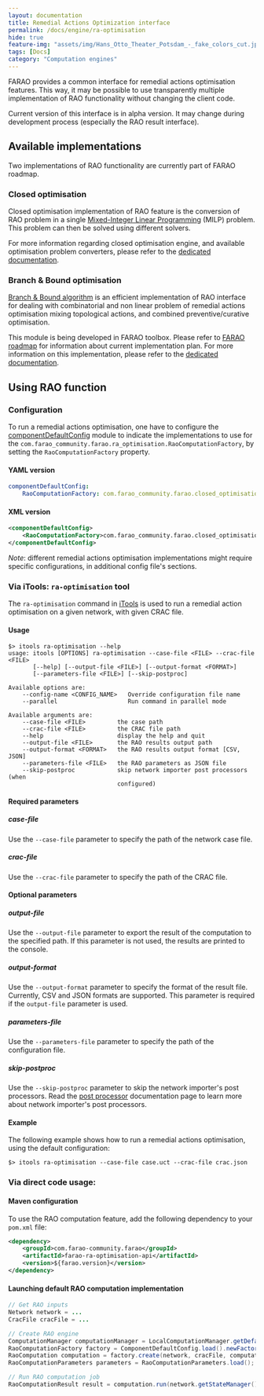 ```yaml
---
layout: documentation
title: Remedial Actions Optimization interface
permalink: /docs/engine/ra-optimisation
hide: true
feature-img: "assets/img/Hans_Otto_Theater_Potsdam_-_fake_colors_cut.jpg"
tags: [Docs]
category: "Computation engines"
---
```


FARAO provides a common interface for remedial actions optimisation features. This way, it may be possible to
use transparently multiple implementation of RAO functionality without changing the client code.

Current version of this interface is in alpha version. It may change during development process (especially
the RAO result interface).

## Available implementations

Two implementations of RAO functionality are currently part of FARAO roadmap.

### Closed optimisation

Closed optimisation implementation of RAO feature is the conversion of RAO problem in a single
[Mixed-Integer Linear Programming](https://en.wikipedia.org/wiki/Integer_programming) (MILP) problem. This problem can then be solved using different solvers.

For more information regarding closed optimisation engine, and available optimisation problem converters,
please refer to the [dedicated documentation](/docs/engine/ra-optimisation/closed-optimisation-rao).  

### Branch & Bound optimisation

[Branch & Bound algorithm](https://en.wikipedia.org/wiki/Branch_and_bound) is an efficient implementation of RAO interface for dealing with combinatorial
and non linear problem of remedial actions optimisation mixing topological actions, and combined
preventive/curative optimisation.

This module is being developed in FARAO toolbox. Please refer to [FARAO roadmap](/roadmap) for
information about current implementation plan. For more information on this implementation, please refer to the [dedicated documentation](/docs/engine/ra-optimisation/branch-and-bound).

## Using RAO function

### Configuration

To run a remedial actions optimisation, one have to configure the
[componentDefaultConfig](https://powsybl.github.io/docs/configuration/modules/componentDefaultConfig.html)
module to indicate the implementations to use for the `com.farao_community.farao.ra_optimisation.RaoComputationFactory`,
by setting the `RaoComputationFactory` property.

#### YAML version

```yaml
componentDefaultConfig:
    RaoComputationFactory: com.farao_community.farao.closed_optimisation_rao.ClosedOptimisationRaoFactory
```

#### XML version

```xml
<componentDefaultConfig>
    <RaoComputationFactory>com.farao_community.farao.closed_optimisation_rao.ClosedOptimisationRaoFactory</RaoComputationFactory>
</componentDefaultConfig>
```
*Note*: different remedial actions optimisation implementations might require specific configurations, in additional
config file's sections.

### Via iTools: `ra-optimisation` tool

The `ra-optimisation` command in [iTools](https://powsybl.github.io/docs/tools/) is used to run a remedial action optimisation on a given network, with given
CRAC file.

#### Usage

```shell
$> itools ra-optimisation --help
usage: itools [OPTIONS] ra-optimisation --case-file <FILE> --crac-file <FILE>
       [--help] [--output-file <FILE>] [--output-format <FORMAT>]
       [--parameters-file <FILE>] [--skip-postproc]

Available options are:
    --config-name <CONFIG_NAME>   Override configuration file name
    --parallel                    Run command in parallel mode

Available arguments are:
    --case-file <FILE>         the case path
    --crac-file <FILE>         the CRAC file path
    --help                     display the help and quit
    --output-file <FILE>       the RAO results output path
    --output-format <FORMAT>   the RAO results output format [CSV, JSON]
    --parameters-file <FILE>   the RAO parameters as JSON file
    --skip-postproc            skip network importer post processors (when
                               configured)
```

#### Required parameters

##### case-file
Use the `--case-file` parameter to specify the path of the network case file.

##### crac-file 
Use the `--crac-file` parameter to specify the path of the CRAC file.

#### Optional parameters

##### output-file
Use the `--output-file` parameter to export the result of the computation to the specified path. If
this parameter is not used, the results are printed to the console.

##### output-format
Use the `--output-format` parameter to specify the format of the result file. Currently, CSV and JSON
formats are supported. This parameter is required if the `output-file` parameter is used.

##### parameters-file
Use the `--parameters-file` parameter to specify the path of the configuration file.

##### skip-postproc
Use the `--skip-postproc` parameter to skip the network importer's post processors. Read the
[post processor](https://powsybl.github.io/docs/iidm/importer/post-processor/)
documentation page to learn more about network importer's post processors.

#### Example

The following example shows how to run a remedial actions optimisation, using the default configuration:
```shell
$> itools ra-optimisation --case-file case.uct --crac-file crac.json
```

### Via direct code usage:

#### Maven configuration

To use the RAO computation feature, add the following dependency to your `pom.xml` file:
```xml
<dependency>
    <groupId>com.farao-community.farao</groupId>
    <artifactId>farao-ra-optimisation-api</artifactId>
    <version>${farao.version}</version>
</dependency>
```

#### Launching default RAO computation implementation

```java
// Get RAO inputs
Network network = ...
CracFile cracFile = ...

// Create RAO engine
ComputationManager computationManager = LocalComputationManager.getDefault();
RaoComputationFactory factory = ComponentDefaultConfig.load().newFactoryImpl(RaoComputationFactory.class);
RaoComputation computation = factory.create(network, cracFile, computationManager, 0);
RaoComputationParameters parameters = RaoComputationParameters.load();

// Run RAO computation job
RaoComputationResult result = computation.run(network.getStateManager().getWorkingStateId(), parameters).join();
```
